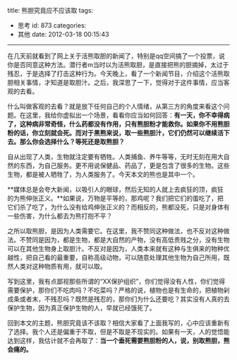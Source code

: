 title: 熊胆究竟应不应该取
tags:
  - 思考
id: 873
categories:
  - 其他
date: 2012-03-18 00:15:43
---

在几天前就看到了网上关于活熊取胆的新闻了，特别是qq空间搞了一个投票，说你是否同意这种方法。潜行者m当时以为活熊取胆，是直接把熊的胆摘掉，太过于残忍，于是选择了打击这种行为。今天晚上，看了一个新闻节目，介绍这个活熊取胆相关事情，才知道是取胆汁。之后，我深思了一下，觉得对于这件事情，应当客观的去看。

什么叫做客观的去看？就是放下任何自己的个人情绪，从第三方的角度来看这个问题。在这里，我给你虚拟出一个场景，看看你应当如何回答：**有一天，你不幸得病了，这种病非常奇怪，什么药都没有作用，只有熊胆粉才能救你。如果你不用熊胆粉的话，你立刻就会死。而对于黑熊来说，取一些熊胆汁，它们仍然可以继续活下去。那么你会选择什么？等死还是取熊胆？**

自从出现了人类，生物就注定要有牺牲。人类捕鱼、养牛等等，无时无刻在用大自然的东西，为自己服务。更不用说保健品、药品了，更是包含了很多的生物。这些生物，都是被人牺牲了，为人类服务了。今天本文的熊也是其中一个。

**媒体总是会夸大新闻，以吸引人的眼球，然后无知的人就上去疯狂的顶，疯狂的为熊伸张正义。**如果说，万物是平等的，那鸡呢？我们把它们的蛋吃了，把它们杀了吃了，为什么没有给鸡伸张正义的？而相反的，熊都没死，只是对身体有一些伤害，为什么都去为熊打抱不平？

之所以取熊胆，是因为人类需要它。在这里，我不赞同这种做法，也不反对这种做法。不赞同是因为，都是生物，都是大自然的产物，没有高低贵贱之分，没有生物可以在其他生物身上取胆汁。不反对是因为，人类本来就有这种与生俱来的物种优越性，把自己看的最重要，自称高级动物，可以随意处理其他生物为自己所用，既然人类对这种物质有用，就可以取。

写到这里，我有点鄙视那些所谓的“XX保护组织”，你们觉得没有人性，你们觉得需要保护，那你们不吃肉吗？不吃菜吗？严格的说，植物也是有生命的，把植物剁成条或者末，不残忍吗？既然是残忍的，那你们为什么还要吃？其实没有人真的去保护生物，因为真正保护生物的人，早就已经饿死了。

回到本文的主题，熊胆究竟该不该取？相信大家看了上面我写的，心中应该重新有了选择。我个人还是偏重于不取，但是不取是不现实的。如果有一天，人的觉悟能达到这样，我估计就不会再取了：**当一个垂死需要熊胆粉的人，说，别取熊胆，熊会痛的。**

&nbsp;